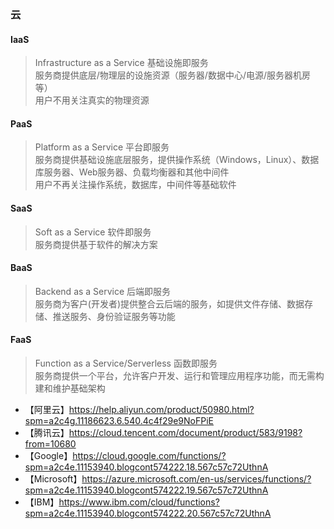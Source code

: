 ### 云

#### IaaS
>Infrastructure as a Service 基础设施即服务   
>服务商提供底层/物理层的设施资源（服务器/数据中心/电源/服务器机房等）   
>用户不用关注真实的物理资源

#### PaaS
>Platform as a Service 平台即服务    
>服务商提供基础设施底层服务，提供操作系统（Windows，Linux）、数据库服务器、Web服务器、负载均衡器和其他中间件   
>用户不再关注操作系统，数据库，中间件等基础软件

#### SaaS
>Soft as a Service 软件即服务   
>服务商提供基于软件的解决方案    

#### BaaS
>Backend as a Service 后端即服务    
>服务商为客户(开发者)提供整合云后端的服务，如提供文件存储、数据存储、推送服务、身份验证服务等功能

#### FaaS
>Function as a Service/Serverless 函数即服务     
>服务商提供一个平台，允许客户开发、运行和管理应用程序功能，而无需构建和维护基础架构
* 【阿里云】https://help.aliyun.com/product/50980.html?spm=a2c4g.11186623.6.540.4c4f29e9NoFPiE
* 【腾讯云】https://cloud.tencent.com/document/product/583/9198?from=10680
* 【Google】https://cloud.google.com/functions/?spm=a2c4e.11153940.blogcont574222.18.567c57c72UthnA
* 【Microsoft】https://azure.microsoft.com/en-us/services/functions/?spm=a2c4e.11153940.blogcont574222.19.567c57c72UthnA
* 【IBM】https://www.ibm.com/cloud/functions?spm=a2c4e.11153940.blogcont574222.20.567c57c72UthnA
